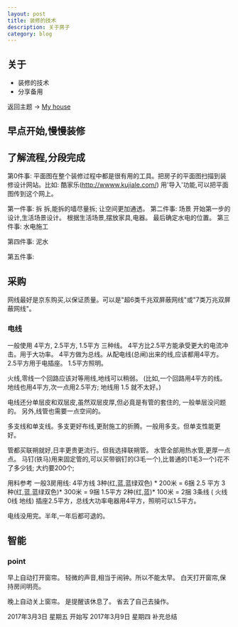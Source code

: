 ```yaml
---
layout: post
title: 装修的技术
description: 关于房子
category: blog
---
```



## 关于

- 装修的技术
- 分享备用

返回主题 → [My house](http://linfeng365.com/blog/house.html)



## 早点开始,慢慢装修

## 了解流程,分段完成

第0件事:
平面图在整个装修过程中都是很有用的工具。把房子的平面图扫描到装修设计网站。比如: 酷家乐(http://wwww.kujiale.com/) 用'导入'功能,可以把平面图传到这个网上。

 
第一件事: 拆
拆,能拆的墙尽量拆; 让空间更加通透。
第二件事: 场景
开始第一步的设计,生活场景设计。
根据生活场景,摆放家具,电器。
最后确定水电的位置。
第三件事: 水电施工

 
第四件事: 泥水

第五件事: 


## 采购

网线最好是京东购买,以保证质量。可以是"超6类千兆双屏蔽网线"或"7类万兆双屏蔽网线"。

### 电线

一般使用 4平方, 2.5平方, 1.5平方 三种线。
4平方比2.5平方能承受更大的电流冲击。用于大功率。
4平方做为总线。从配电线(总闸)出来的线,应该都用4平方。
2.5平方用于电插座。
1.5平方照明。


火线,零线一个回路应该对等用线,地线可以稍弱。
(比如,一个回路用4平方的线。地线也用4平方,次一点用2.5平方; 地线用 1.5 就不太好。)

电线还分单层皮和双层皮,虽然双层皮厚,但必竟是有管的套住的, 一般单层没问题的。
另外,线管也需要一点空间的。

多支线和单支线。多支更好布线,更耐施工的折腾。一般用多支。但单支性能更好。


管都买联朔就好,日丰更贵更流行。但我选择联朔管。
水管全部用热水管,更厚一点点。
马钉(铁马)用来固定管的,可以买带钢钉的(3毛一个),比普通的(1毛3一个)花不了多少钱; 大约要200个;


用料参考
一般3房用线:
4平方线 3种(红,蓝,蓝绿双色) * 200米 = 6捆
2.5 平方 3种(红,蓝,蓝绿双色)* 300米 = 9捆
1.5平方 2种(红,蓝)* 100米 = 2捆
3条线 ( 火线 0线 地线)
插座2.5平方，总线大功率电器用4平方，照明可以1.5平方。

电线没用完。半年,一年后都可退的。

## 智能

### point

早上自动打开窗帘。
 轻微的声音,相当于闹钟。所以不能太早。
 白天打开窗帘,保持房间明亮。

晚上自动关上窗帘。
 是提醒该休息了。
 省去了自己去操作。 

2017年3月3日 星期五 开始写
2017年3月9日 星期四 补充总结
